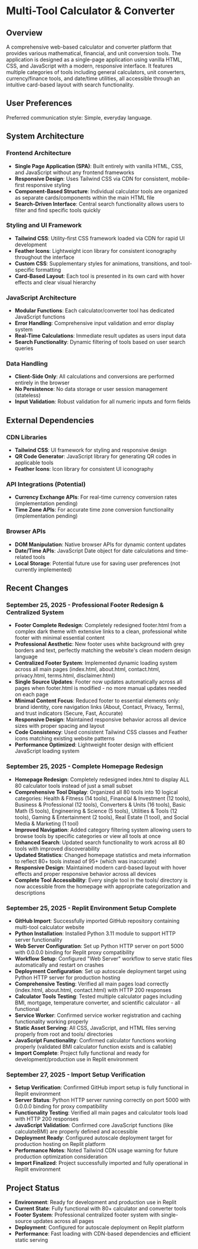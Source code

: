 # Multi-Tool Calculator & Converter

## Overview

A comprehensive web-based calculator and converter platform that provides various mathematical, financial, and unit conversion tools. The application is designed as a single-page application using vanilla HTML, CSS, and JavaScript with a modern, responsive interface. It features multiple categories of tools including general calculators, unit converters, currency/finance tools, and date/time utilities, all accessible through an intuitive card-based layout with search functionality.

## User Preferences

Preferred communication style: Simple, everyday language.

## System Architecture

### Frontend Architecture
- **Single Page Application (SPA)**: Built entirely with vanilla HTML, CSS, and JavaScript without any frontend frameworks
- **Responsive Design**: Uses Tailwind CSS via CDN for consistent, mobile-first responsive styling
- **Component-Based Structure**: Individual calculator tools are organized as separate cards/components within the main HTML file
- **Search-Driven Interface**: Central search functionality allows users to filter and find specific tools quickly

### Styling and UI Framework
- **Tailwind CSS**: Utility-first CSS framework loaded via CDN for rapid UI development
- **Feather Icons**: Lightweight icon library for consistent iconography throughout the interface
- **Custom CSS**: Supplementary styles for animations, transitions, and tool-specific formatting
- **Card-Based Layout**: Each tool is presented in its own card with hover effects and clear visual hierarchy

### JavaScript Architecture
- **Modular Functions**: Each calculator/converter tool has dedicated JavaScript functions
- **Error Handling**: Comprehensive input validation and error display system
- **Real-Time Calculations**: Immediate result updates as users input data
- **Search Functionality**: Dynamic filtering of tools based on user search queries

### Data Handling
- **Client-Side Only**: All calculations and conversions are performed entirely in the browser
- **No Persistence**: No data storage or user session management (stateless)
- **Input Validation**: Robust validation for all numeric inputs and form fields

## External Dependencies

### CDN Libraries
- **Tailwind CSS**: UI framework for styling and responsive design
- **QR Code Generator**: JavaScript library for generating QR codes in applicable tools
- **Feather Icons**: Icon library for consistent UI iconography

### API Integrations (Potential)
- **Currency Exchange APIs**: For real-time currency conversion rates (implementation pending)
- **Time Zone APIs**: For accurate time zone conversion functionality (implementation pending)

### Browser APIs
- **DOM Manipulation**: Native browser APIs for dynamic content updates
- **Date/Time APIs**: JavaScript Date object for date calculations and time-related tools
- **Local Storage**: Potential future use for saving user preferences (not currently implemented)

## Recent Changes

### September 25, 2025 - Professional Footer Redesign & Centralized System
- **Footer Complete Redesign**: Completely redesigned footer.html from a complex dark theme with extensive links to a clean, professional white footer with minimal essential content
- **Professional Aesthetic**: New footer uses white background with grey borders and text, perfectly matching the website's clean modern design language
- **Centralized Footer System**: Implemented dynamic loading system across all main pages (index.html, about.html, contact.html, privacy.html, terms.html, disclaimer.html)
- **Single Source Updates**: Footer now updates automatically across all pages when footer.html is modified - no more manual updates needed on each page
- **Minimal Content Focus**: Reduced footer to essential elements only: brand identity, core navigation links (About, Contact, Privacy, Terms), and trust indicators (Secure, Fast, Accurate)
- **Responsive Design**: Maintained responsive behavior across all device sizes with proper spacing and layout
- **Code Consistency**: Used consistent Tailwind CSS classes and Feather icons matching existing website patterns
- **Performance Optimized**: Lightweight footer design with efficient JavaScript loading system

### September 25, 2025 - Complete Homepage Redesign
- **Homepage Redesign**: Completely redesigned index.html to display ALL 80 calculator tools instead of just a small subset
- **Comprehensive Tool Display**: Organized all 80 tools into 10 logical categories: Health & Fitness (14 tools), Financial & Investment (12 tools), Business & Professional (12 tools), Converters & Units (16 tools), Basic Math (5 tools), Engineering & Science (5 tools), Utilities & Tools (12 tools), Gaming & Entertainment (2 tools), Real Estate (1 tool), and Social Media & Marketing (1 tool)
- **Improved Navigation**: Added category filtering system allowing users to browse tools by specific categories or view all tools at once
- **Enhanced Search**: Updated search functionality to work across all 80 tools with improved discoverability
- **Updated Statistics**: Changed homepage statistics and meta information to reflect 80+ tools instead of 95+ (which was inaccurate)
- **Responsive Design**: Maintained modern card-based layout with hover effects and proper responsive behavior across all devices
- **Complete Tool Accessibility**: Every single tool in the tools/ directory is now accessible from the homepage with appropriate categorization and descriptions

### September 25, 2025 - Replit Environment Setup Complete
- **GitHub Import**: Successfully imported GitHub repository containing multi-tool calculator website
- **Python Installation**: Installed Python 3.11 module to support HTTP server functionality
- **Web Server Configuration**: Set up Python HTTP server on port 5000 with 0.0.0.0 binding for Replit proxy compatibility
- **Workflow Setup**: Configured "Web Server" workflow to serve static files automatically and restart on crashes
- **Deployment Configuration**: Set up autoscale deployment target using Python HTTP server for production hosting
- **Comprehensive Testing**: Verified all main pages load correctly (index.html, about.html, contact.html) with HTTP 200 responses
- **Calculator Tools Testing**: Tested multiple calculator pages including BMI, mortgage, temperature converter, and scientific calculator - all functional
- **Service Worker**: Confirmed service worker registration and caching functionality working properly
- **Static Asset Serving**: All CSS, JavaScript, and HTML files serving properly from root and tools/ directories
- **JavaScript Functionality**: Confirmed calculator functions working properly (validated BMI calculator function exists and is callable)
- **Import Complete**: Project fully functional and ready for development/production use in Replit environment

### September 27, 2025 - Import Setup Verification
- **Setup Verification**: Confirmed GitHub import setup is fully functional in Replit environment
- **Server Status**: Python HTTP server running correctly on port 5000 with 0.0.0.0 binding for proxy compatibility
- **Functionality Testing**: Verified all main pages and calculator tools load with HTTP 200 responses
- **JavaScript Validation**: Confirmed core JavaScript functions (like calculateBMI) are properly defined and accessible
- **Deployment Ready**: Configured autoscale deployment target for production hosting on Replit platform
- **Performance Notes**: Noted Tailwind CDN usage warning for future production optimization consideration
- **Import Finalized**: Project successfully imported and fully operational in Replit environment

## Project Status
- **Environment**: Ready for development and production use in Replit
- **Current State**: Fully functional with 80+ calculator and converter tools
- **Footer System**: Professional centralized footer system with single-source updates across all pages
- **Deployment**: Configured for autoscale deployment on Replit platform
- **Performance**: Fast loading with CDN-based dependencies and efficient static serving